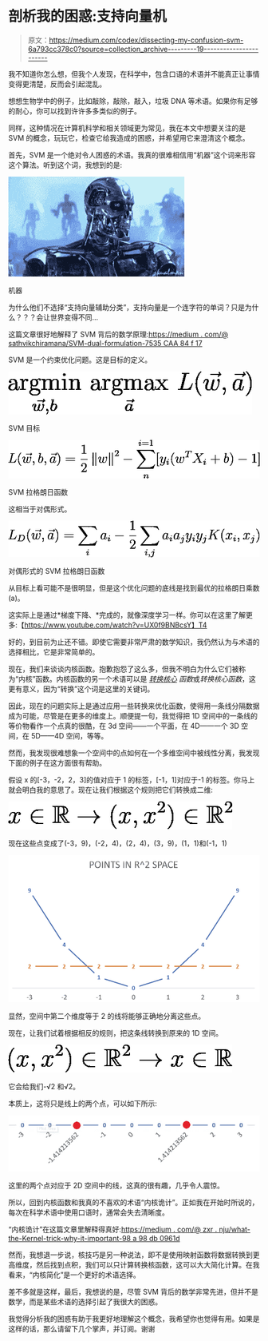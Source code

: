 # 剖析我的困惑:支持向量机

> 原文：<https://medium.com/codex/dissecting-my-confusion-svm-6a793cc378c0?source=collection_archive---------19----------------------->

我不知道你怎么想，但我个人发现，在科学中，包含口语的术语并不能真正让事情变得更清楚，反而会引起混乱。

想想生物学中的例子，比如敲除，敲除，敲入，垃圾 DNA 等术语。如果你有足够的耐心，你可以找到许许多多类似的例子。

同样，这种情况在计算机科学和相关领域更为常见，我在本文中想要关注的是 SVM 的概念，玩玩它，检查它给我造成的困惑，并希望用它来澄清这个概念。

首先，SVM 是一个绝对令人困惑的术语。我真的很难相信用“机器”这个词来形容这个算法。听到这个词，我想到的是:

![](img/7a3c271b610d7c4e8c482648ed32ca67.png)

机器

为什么他们不选择“支持向量辅助分类”，支持向量是一个连字符的单词？只是为什么？？？会让世界变得不同…

这篇文章很好地解释了 SVM 背后的数学原理:[https://medium . com/@ sathvikchiramana/SVM-dual-formulation-7535 CAA 84 f 17](/@sathvikchiramana/svm-dual-formulation-7535caa84f17)

SVM 是一个约束优化问题。这是目标的定义。

![](img/1bf8072c86bbb8b6ebaa0449a21da5c6.png)

SVM 目标

![](img/f9331f090d0ce5a09a47ce28ab2fddee.png)

SVM 拉格朗日函数

这相当于对偶形式。

![](img/345dfa26e4e3082d997d92a3e4823c56.png)

对偶形式的 SVM 拉格朗日函数

从目标上看可能不是很明显，但是这个优化问题的底线是找到最优的拉格朗日乘数(a)。

这实际上是通过*梯度下降、*完成的，就像深度学习一样。你可以在这里了解更多:【https://www.youtube.com/watch?v=UX0f9BNBcsY】T4

好的，到目前为止还不错。即使它需要非常严肃的数学知识，我仍然认为与术语的选择相比，它是非常简单的。

现在，我们来谈谈内核函数。抱歉抱怨了这么多，但我不明白为什么它们被称为“内核”函数。内核函数的另一个术语可以是 [*转换核心*](https://en.wikipedia.org/wiki/Integral_transform) *函数*或*转换核心函数*，这更有意义，因为“转换”这个词是这里的关键词。

因此，现在的问题实际上是通过应用一些转换来优化函数，使得用一条线分隔数据成为可能，尽管是在更多的维度上。顺便提一句，我觉得把 1D 空间中的一条线的等价物看作一个点真的很酷，在 3d 空间——一个平面，在 4D——一个 3D 空间，在 5D——4D 空间，等等。

然而，我发现很难想象一个空间中的点如何在一个多维空间中被线性分离，我发现下面的例子在这方面很有帮助。

假设 x 的[-3，-2，2，3]的值对应于 1 的标签，[-1，1]对应于-1 的标签。你马上就会明白我的意思了。现在让我们根据这个规则把它们转换成二维:

![](img/c24346caae1e3fa9a395aeeae380dea1.png)

现在这些点变成了(-3，9)，(-2，4)，(2，4)，(3，9)，(1，1)和(-1，1)

![](img/f1baf44738607efaef11c7b855e0cb03.png)

显然，空间中第二个维度等于 2 的线将能够正确地分离这些点。

现在，让我们试着根据相反的规则，把这条线转换到原来的 1D 空间。

![](img/02f910cc59e356acf834a189b1b71d3f.png)

它会给我们-√2 和√2。

本质上，这将只是线上的两个点，可以如下所示:

![](img/edb4f0effb7c2b25f53bef3d6906395e.png)

这里的两个点对应于 2D 空间中的线，这真的很有趣，几乎令人震惊。

所以，回到内核函数和我真的不喜欢的术语“内核诡计”。正如我在开始时所说的，每次在科学术语中使用口语时，通常会失去清晰度。

“内核诡计”在这篇文章里解释得真好:[https://medium . com/@ zxr . nju/what-the-Kernel-trick-why-it-important-98 a 98 db 0961d](/@zxr.nju/what-is-the-kernel-trick-why-is-it-important-98a98db0961d)

然而，我想退一步说，核技巧是另一种说法，即不是使用映射函数将数据转换到更高维度，然后找到点积，我们可以只计算转换核函数，这可以大大简化计算。在我看来，“内核简化”是一个更好的术语选择。

差不多就是这样，最后，我想说的是，尽管 SVM 背后的数学非常先进，但并不是数学，而是某些术语的选择引起了我很大的困惑。

我觉得分析我的困惑有助于我更好地理解这个概念，我希望你也觉得有用。如果是这样的话，那么请留下几个掌声，并订阅。谢谢